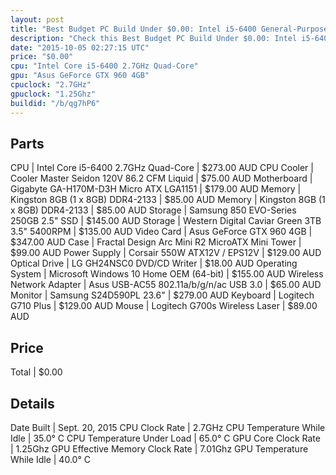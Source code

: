 ```yaml
---
layout: post
title: "Best Budget PC Build Under $0.00: Intel i5-6400 General-Purpose Rig."
description: "Check this Best Budget PC Build Under $0.00: Intel i5-6400 General-Purpose Rig.. CPU: Intel Core i5-6400 2.7GHz Quad-Core, CPU Cooler: Cooler Master Seidon 120V 86.2 CFM L"
date: "2015-10-05 02:27:15 UTC"
price: "$0.00"
cpu: "Intel Core i5-6400 2.7GHz Quad-Core"
gpu: "Asus GeForce GTX 960 4GB"
cpuclock: "2.7GHz"
gpuclock: "1.25Ghz"
buildid: "/b/qg7hP6"
---
```


## Parts

CPU | Intel Core i5-6400 2.7GHz Quad-Core | $273.00 AUD
CPU Cooler | Cooler Master Seidon 120V 86.2 CFM Liquid | $75.00 AUD
Motherboard | Gigabyte GA-H170M-D3H Micro ATX LGA1151 | $179.00 AUD
Memory | Kingston 8GB (1 x 8GB) DDR4-2133 | $85.00 AUD
Memory | Kingston 8GB (1 x 8GB) DDR4-2133 | $85.00 AUD
Storage | Samsung 850 EVO-Series 250GB 2.5" SSD | $145.00 AUD
Storage | Western Digital Caviar Green 3TB 3.5" 5400RPM | $135.00 AUD
Video Card | Asus GeForce GTX 960 4GB | $347.00 AUD
Case | Fractal Design Arc Mini R2 MicroATX Mini Tower | $99.00 AUD
Power Supply | Corsair 550W ATX12V / EPS12V | $129.00 AUD
Optical Drive | LG GH24NSC0 DVD/CD Writer | $18.00 AUD
Operating System | Microsoft Windows 10 Home OEM (64-bit) | $155.00 AUD
Wireless Network Adapter | Asus USB-AC55 802.11a/b/g/n/ac USB 3.0 | $65.00 AUD
Monitor | Samsung S24D590PL 23.6" | $279.00 AUD
Keyboard | Logitech G710 Plus | $129.00 AUD
Mouse | Logitech G700s Wireless Laser | $89.00 AUD

## Price

Total | $0.00

## Details

Date Built | Sept. 20, 2015
CPU Clock Rate | 2.7GHz
CPU Temperature While Idle | 35.0° C
CPU Temperature Under Load | 65.0° C
GPU Core Clock Rate | 1.25Ghz
GPU Effective Memory Clock Rate | 7.01Ghz
GPU Temperature While Idle | 40.0° C